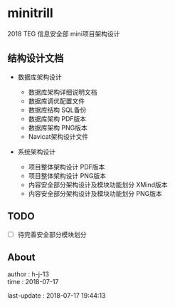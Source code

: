 minitrill
=============
2018 TEG 信息安全部 mini项目架构设计

## 结构设计文档
* 数据库架构设计
  - 数据库架构详细说明文档
  - 数据库调优配置文件
  - 数据库结构 SQL备份
  - 数据库架构 PDF版本 
  - 数据库架构 PNG版本
  - Navicat架构设计文件

* 系统架构设计
  - 项目整体架构设计 PDF版本
  - 项目整体架构设计 PNG版本
  - 内容安全部分架构设计及模块功能划分 XMind版本
  - 内容安全部分架构设计及模块功能划分 PNG版本

## TODO
* [ ] 待完善安全部分模块划分

## About
author  : h-j-13    
time    : 2018-07-17    

last-update : 2018-07-17 19:44:13

